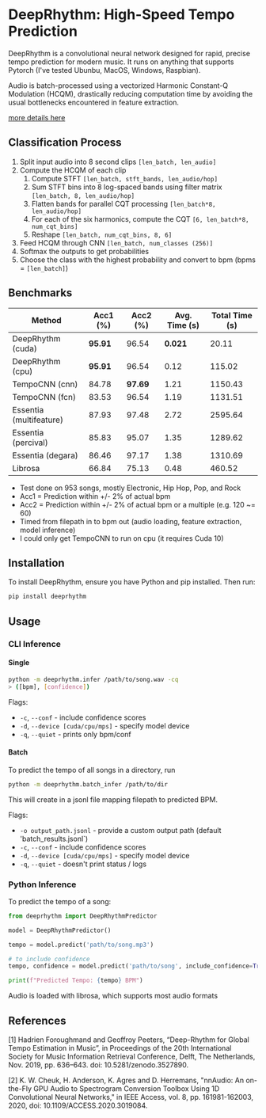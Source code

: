 # DeepRhythm: High-Speed Tempo Prediction

DeepRhythm is a convolutional neural network designed for rapid, precise tempo prediction for modern music. It runs on anything that supports Pytorch (I've tested Ubunbu, MacOS, Windows, Raspbian).

Audio is batch-processed using a vectorized Harmonic Constant-Q Modulation (HCQM), drastically reducing computation time by avoiding the usual bottlenecks encountered in feature extraction.

[more details here](https://bleu.green/deeprhythm)

## Classification Process

1. Split input audio into 8 second clips `[len_batch, len_audio]`
2. Compute the HCQM of each clip
   1. Compute STFT `[len_batch, stft_bands, len_audio/hop]`
   2. Sum STFT bins into 8 log-spaced bands using filter matrix `[len_batch, 8, len_audio/hop]`
   3. Flatten bands for parallel CQT processing `[len_batch*8, len_audio/hop]`
   4. For each of the six harmonics, compute the CQT `[6, len_batch*8, num_cqt_bins]`
   5. Reshape `[len_batch, num_cqt_bins, 8, 6]`
3. Feed HCQM through CNN `[len_batch, num_classes (256)]`
4. Softmax the outputs to get probabilities
5. Choose the class with the highest probability and convert to bpm (bpms = `[len_batch]`)

## Benchmarks

| Method                  | Acc1 (%)  | Acc2 (%)  | Avg. Time (s) | Total Time (s) |
| ----------------------- | --------- | --------- | ------------- | -------------- |
| DeepRhythm (cuda)       | **95.91** | 96.54     | **0.021**     | 20.11          |
| DeepRhythm (cpu)        | **95.91** | 96.54     | 0.12          | 115.02         |
| TempoCNN (cnn)          | 84.78     | **97.69** | 1.21          | 1150.43        |
| TempoCNN (fcn)          | 83.53     | 96.54     | 1.19          | 1131.51        |
| Essentia (multifeature) | 87.93     | 97.48     | 2.72          | 2595.64        |
| Essentia (percival)     | 85.83     | 95.07     | 1.35          | 1289.62        |
| Essentia (degara)       | 86.46     | 97.17     | 1.38          | 1310.69        |
| Librosa                 | 66.84     | 75.13     | 0.48          | 460.52         |

- Test done on 953 songs, mostly Electronic, Hip Hop, Pop, and Rock
- Acc1 = Prediction within +/- 2% of actual bpm
- Acc2 = Prediction within +/- 2% of actual bpm or a multiple (e.g. 120 ~= 60)
- Timed from filepath in to bpm out (audio loading, feature extraction, model inference)
- I could only get TempoCNN to run on cpu (it requires Cuda 10)

## Installation

To install DeepRhythm, ensure you have Python and pip installed. Then run:

```bash
pip install deeprhythm
```

## Usage

### CLI Inference

#### Single

```bash
python -m deeprhythm.infer /path/to/song.wav -cq
> ([bpm], [confidence])
```

Flags:

- `-c`, `--conf` - include confidence scores
- `-d`, `--device [cuda/cpu/mps]` - specify model device
- `-q`, `--quiet` - prints only bpm/conf

#### Batch

To predict the tempo of all songs in a directory, run

```bash
python -m deeprhythm.batch_infer /path/to/dir
```

This will create in a jsonl file mapping filepath to predicted BPM.

Flags:

- `-o output_path.jsonl` - provide a custom output path (default 'batch_results.jsonl`)
- `-c`, `--conf` - include confidence scores
- `-d`, `--device [cuda/cpu/mps]` - specify model device
- `-q`, `--quiet` - doesn't print status / logs

### Python Inference

To predict the tempo of a song:

```python
from deeprhythm import DeepRhythmPredictor

model = DeepRhythmPredictor()

tempo = model.predict('path/to/song.mp3')

# to include confidence
tempo, confidence = model.predict('path/to/song', include_confidence=True)

print(f"Predicted Tempo: {tempo} BPM")
```

Audio is loaded with librosa, which supports most audio formats

## References

[1] Hadrien Foroughmand and Geoffroy Peeters, “Deep-Rhythm for Global Tempo Estimation in Music”, in Proceedings of the 20th International Society for Music Information Retrieval Conference, Delft, The Netherlands, Nov. 2019, pp. 636–643. doi: 10.5281/zenodo.3527890.

[2] K. W. Cheuk, H. Anderson, K. Agres and D. Herremans, "nnAudio: An on-the-Fly GPU Audio to Spectrogram Conversion Toolbox Using 1D Convolutional Neural Networks," in IEEE Access, vol. 8, pp. 161981-162003, 2020, doi: 10.1109/ACCESS.2020.3019084.
